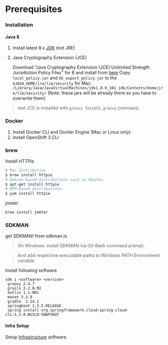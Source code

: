Prerequisites
=============


### Installation 

####  Java 8
1. Install latest 8.x [JDK](http://www.oracle.com/technetwork/java/javase/downloads/index.html) (not JRE)
2. Java Cryptography Extension (JCE)

    Download  "Java Cryptography Extension (JCE) Unlimited Strength Jurisdiction Policy Files" for 8 and install from [here](http://www.oracle.com/technetwork/java/javase/downloads/index.html)
    Copy `local_policy.jar` and `US_export_policy.jar` to the `$JAVA_HOME/jre/lib/security` 
    for Mac: `/Library/Java/JavaVirtualMachines/jdk1.8.0_101.jdk/Contents/Home/jre/lib/security/`
    (Note: these jars will be already there so you have to overwrite them)

> test JCE is installed with `groovy TestUCE.groovy` command.

### Docker
1. Install Docker CLI and Docker Engine (Mac or Linux only)
2. Install OpenShift 3 CLI

### brew
Install HTTPie
```bash
# Mac distribution
$ brew install httpie
# Debian-based distributions such as Ubuntu:
$ apt-get install httpie
# RPM-based distributions:
$ yum install httpie
```
jmeter
```bash
brew install jmeter
```

### SDKMAN
get SDKMAN! from sdkman.io 

> On Windows: install SDKMAN via Git-Bash command prompt.

> And add respective executable paths to Windows PATH Environment variable.

Install following software 

    sdk i <software> <version>
     groovy 2.4.7
     grails 3.2.0.M2
     kotlin 1.1-M01
     maven 3.3.9
     gradle  2.14.1
     springboot 1.3.5.RELEASE
     spring install org.springframework.cloud:spring-cloud-cli:1.2.0.BUILD-SNAPSHOT

 
#### Infra Setup
Setup [Infrastructure](./infra) software. 

 